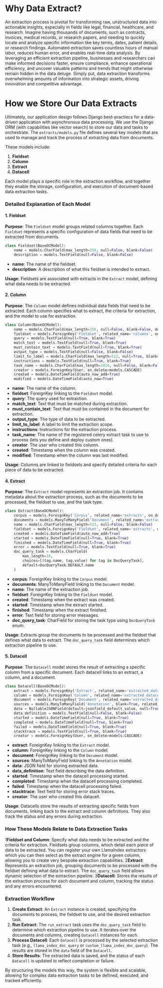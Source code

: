 # Why Data Extract?

An extraction process is pivotal for transforming raw, unstructured data into actionable insights, especially in
fields like legal, financial, healthcare, and research. Imagine having thousands of documents, such as contracts,
invoices, medical records, or research papers, and needing to quickly locate and analyze specific information like
key terms, dates, patient details, or research findings. Automated extraction saves countless hours of manual labor,
reduces human error, and enables real-time data analysis. By leveraging an efficient extraction pipeline, businesses
and researchers can make informed decisions faster, ensure compliance, enhance operational efficiency, and uncover
valuable patterns and trends that might otherwise remain hidden in the data deluge. Simply put, data extraction
transforms overwhelming amounts of information into strategic assets, driving innovation and competitive advantage.

# How we Store Our Data Extracts

Ultimately, our application design follows Django best-practiecs for a data-driven application with asynchronous data
processing. We use the Django ORM (with capabilities like vector search) to store our data and tasks to orchestrate.
The `extracts/models.py` file defines several key models that are used to manage and track the process of extracting
data from documents.

These models include:

1. **Fieldset**
2. **Column**
3. **Extract**
4. **Datacell**

Each model plays a specific role in the extraction workflow, and together they enable the storage, configuration, and
execution of document-based data extraction tasks.

### Detailed Explanation of Each Model

#### 1. Fieldset

**Purpose**: The `Fieldset` model groups related columns together. Each `Fieldset` represents a specific
configuration of data fields that need to be extracted from documents.

```python
class Fieldset(BaseOCModel):
    name = models.CharField(max_length=256, null=False, blank=False)
    description = models.TextField(null=False, blank=False)
```

- **name**: The name of the fieldset.
- **description**: A description of what this fieldset is intended to extract.

**Usage**: Fieldsets are associated with extracts in the `Extract` model, defining what data needs to be extracted.

#### 2. Column

**Purpose**: The `Column` model defines individual data fields that need to be extracted. Each column specifies what
to extract, the criteria for extraction, and the model to use for extraction.

```python
class Column(BaseOCModel):
    name = models.CharField(max_length=256, null=False, blank=False, default="")
    fieldset = models.ForeignKey('Fieldset', related_name='columns', on_delete=models.CASCADE)
    query = models.TextField(null=True, blank=True)
    match_text = models.TextField(null=True, blank=True)
    must_contain_text = models.TextField(null=True, blank=True)
    output_type = models.TextField(null=False, blank=False)
    limit_to_label = models.CharField(max_length=512, null=True, blank=True)
    instructions = models.TextField(null=True, blank=True)
    task_name = models.CharField(max_length=1024, null=False, blank=False)
    creator = models.ForeignKey(User, on_delete=models.CASCADE)
    created = models.DateTimeField(auto_now_add=True)
    modified = models.DateTimeField(auto_now=True)
```

- **name**: The name of the column.
- **fieldset**: ForeignKey linking to the `Fieldset` model.
- **query**: The query used for extraction.
- **match_text**: Text that must be matched during extraction.
- **must_contain_text**: Text that must be contained in the document for extraction.
- **output_type**: The type of data to be extracted.
- **limit_to_label**: A label to limit the extraction scope.
- **instructions**: Instructions for the extraction process.
- **task_name**: The name of the registered celery extract task to use to process (lets you define and deploy custom ones).
- **creator**: The user who created this column.
- **created**: Timestamp when the column was created.
- **modified**: Timestamp when the column was last modified.

**Usage**: Columns are linked to fieldsets and specify detailed criteria for each piece of data to be extracted.

#### 4. Extract

**Purpose**: The `Extract` model represents an extraction job. It contains metadata about the extraction process,
such as the documents to be processed, the fieldset to use, and the task type.

```python
class Extract(BaseOCModel):
    corpus = models.ForeignKey('Corpus', related_name='extracts', on_delete=models.SET_NULL, null=True, blank=True)
    documents = models.ManyToManyField('Document', related_name='extracts', related_query_name='extract', blank=True)
    name = models.CharField(max_length=512, null=False, blank=False)
    fieldset = models.ForeignKey('Fieldset', related_name='extracts', on_delete=models.PROTECT, null=False)
    created = models.DateTimeField(auto_now_add=True)
    started = models.DateTimeField(null=True, blank=True)
    finished = models.DateTimeField(null=True, blank=True)
    error = models.TextField(null=True, blank=True)
    doc_query_task = models.CharField(
        max_length=10,
        choices=[(tag.name, tag.value) for tag in DocQueryTask],
        default=DocQueryTask.DEFAULT.name
    )
```

- **corpus**: ForeignKey linking to the `Corpus` model.
- **documents**: ManyToManyField linking to the `Document` model.
- **name**: The name of the extraction job.
- **fieldset**: ForeignKey linking to the `Fieldset` model.
- **created**: Timestamp when the extract was created.
- **started**: Timestamp when the extract started.
- **finished**: Timestamp when the extract finished.
- **error**: Text field for storing error messages.
- **doc_query_task**: CharField for storing the task type using `DocQueryTask` enum.

**Usage**: Extracts group the documents to be processed and the fieldset that defines what data to extract.
The `doc_query_task` field determines which extraction pipeline to use.

#### 5. Datacell

**Purpose**: The `Datacell` model stores the result of extracting a specific column from a specific document. Each
datacell links to an extract, a column, and a document.

```python
class Datacell(BaseOCModel):
    extract = models.ForeignKey('Extract', related_name='extracted_datacells', on_delete=models.CASCADE)
    column = models.ForeignKey('Column', related_name='extracted_datacells', on_delete=models.CASCADE)
    document = models.ForeignKey('Document', related_name='extracted_datacells', on_delete=models.CASCADE)
    sources = models.ManyToManyField('Annotation', blank=True, related_name='referencing_cells', related_query_name='referencing_cell')
    data = NullableJSONField(default=jsonfield_default_value, null=True, blank=True)
    data_definition = models.TextField(null=False, blank=False)
    started = models.DateTimeField(null=True, blank=True)
    completed = models.DateTimeField(null=True, blank=True)
    failed = models.DateTimeField(null=True, blank=True)
    stacktrace = models.TextField(null=True, blank=True)
    creator = models.ForeignKey(User, on_delete=models.CASCADE)
```

- **extract**: ForeignKey linking to the `Extract` model.
- **column**: ForeignKey linking to the `Column` model.
- **document**: ForeignKey linking to the `Document` model.
- **sources**: ManyToManyField linking to the `Annotation` model.
- **data**: JSON field for storing extracted data.
- **data_definition**: Text field describing the data definition.
- **started**: Timestamp when the datacell processing started.
- **completed**: Timestamp when the datacell processing completed.
- **failed**: Timestamp when the datacell processing failed.
- **stacktrace**: Text field for storing error stack traces.
- **creator**: The user who created this datacell.

**Usage**: Datacells store the results of extracting specific fields from documents, linking back to the extract and
column definitions. They also track the status and any errors during extraction.

### How These Models Relate to Data Extraction Tasks

1**Fieldset and Column**: Specify what data needs to be extracted and the criteria for extraction. Fieldsets group
   columns, which detail each piece of data to be extracted. You can register your own LlamaIndex extractors
   which you can then select as the extract engine for a given column, allowing you to create very bespoke extraction
   capabilities.
2**Extract**: Represents an extraction job, grouping documents to be processed with the fieldset defining what data
   to extract. The `doc_query_task` field allows dynamic selection of the extraction pipeline.
3**Datacell**: Stores the results of the extraction process for each document and column, tracking the status and
   any errors encountered.

### Extraction Workflow

1. **Create Extract**: An `Extract` instance is created, specifying the documents to process, the fieldset to use, and
   the desired extraction task.
2. **Run Extract**: The `run_extract` task uses the `doc_query_task` field to determine which extraction pipeline to
   use. It iterates over the documents and columns, creating `Datacell` instances for each.
3. **Process Datacell**: Each `Datacell` is processed by the selected extraction task (e.g., `llama_index_doc_query`
   or `custom_llama_index_doc_query`). The results are stored in the `data` field of the `Datacell`.
4. **Store Results**: The extracted data is saved, and the status of each `Datacell` is updated to reflect
   completion or failure.

By structuring the models this way, the system is flexible and scalable, allowing for complex data extraction
tasks to be defined, executed, and tracked efficiently.
